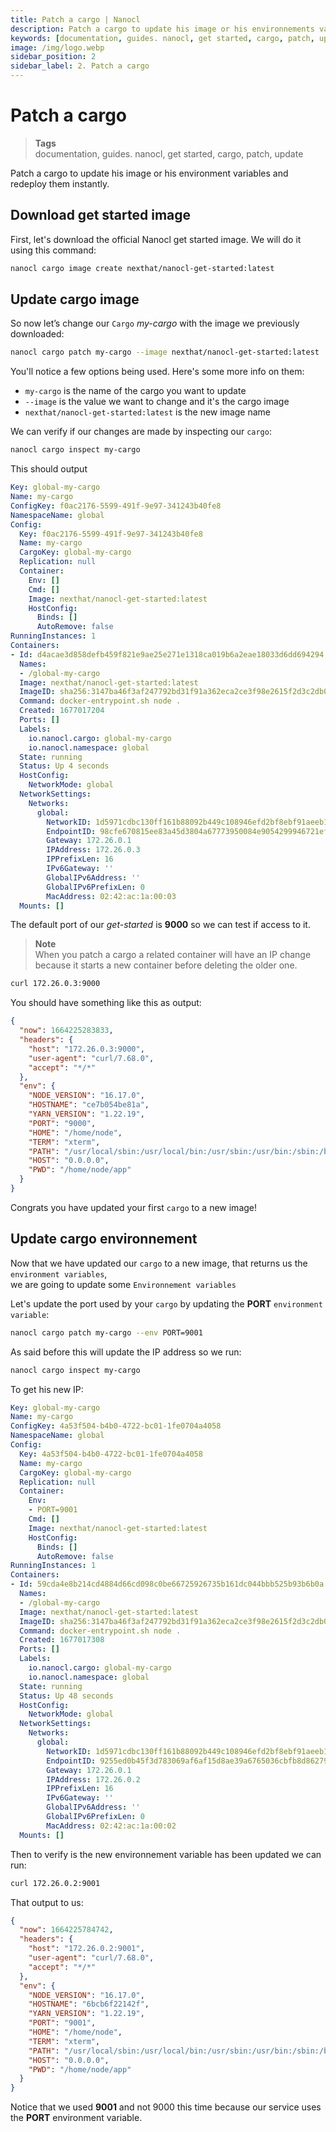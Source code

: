 ```yaml
---
title: Patch a cargo | Nanocl
description: Patch a cargo to update his image or his environnements variables and redeploy them instantly.
keywords: [documentation, guides. nanocl, get started, cargo, patch, update]
image: /img/logo.webp
sidebar_position: 2
sidebar_label: 2. Patch a cargo
---
```


# Patch a cargo
> **Tags** <br />
> documentation, guides. nanocl, get started, cargo, patch, update

Patch a cargo to update his image or his environment variables and redeploy them instantly.

## Download get started image

First, let's download the official Nanocl get started image.
We will do it using this command:

```sh
nanocl cargo image create nexthat/nanocl-get-started:latest
```

## Update cargo image

So now let’s change our `Cargo` *my-cargo* with the image we previously downloaded:

```sh
nanocl cargo patch my-cargo --image nexthat/nanocl-get-started:latest
```

You'll notice a few options being used. Here's some more info on them:

- `my-cargo` is the name of the cargo you want to update
- `--image` is the value we want to change and it's the cargo image
- `nexthat/nanocl-get-started:latest` is the new image name

We can verify if our changes are made by inspecting our `cargo`:

```sh
nanocl cargo inspect my-cargo
```

This should output

```yml
Key: global-my-cargo
Name: my-cargo
ConfigKey: f0ac2176-5599-491f-9e97-341243b40fe8
NamespaceName: global
Config:
  Key: f0ac2176-5599-491f-9e97-341243b40fe8
  Name: my-cargo
  CargoKey: global-my-cargo
  Replication: null
  Container:
    Env: []
    Cmd: []
    Image: nexthat/nanocl-get-started:latest
    HostConfig:
      Binds: []
      AutoRemove: false
RunningInstances: 1
Containers:
- Id: d4acae3d858defb459f821e9ae25e271e1318ca019b6a2eae18033d6dd694294
  Names:
  - /global-my-cargo
  Image: nexthat/nanocl-get-started:latest
  ImageID: sha256:3147ba46f3af247792bd31f91a362eca2ce3f98e2615f2d3c2db0efbe0183954
  Command: docker-entrypoint.sh node .
  Created: 1677017204
  Ports: []
  Labels:
    io.nanocl.cargo: global-my-cargo
    io.nanocl.namespace: global
  State: running
  Status: Up 4 seconds
  HostConfig:
    NetworkMode: global
  NetworkSettings:
    Networks:
      global:
        NetworkID: 1d5971cdbc130ff161b88092b449c108946efd2bf8ebf91aeeb143259c24dad0
        EndpointID: 98cfe670815ee83a45d3804a67773950084e9054299946721ef75cd84614b657
        Gateway: 172.26.0.1
        IPAddress: 172.26.0.3
        IPPrefixLen: 16
        IPv6Gateway: ''
        GlobalIPv6Address: ''
        GlobalIPv6PrefixLen: 0
        MacAddress: 02:42:ac:1a:00:03
  Mounts: []
```

The default port of our *get-started* is **9000** so we can test if access to it.

> **Note** <br />
> When you patch a cargo a related container will have an IP change because it starts a new container before deleting the older one.

```sh
curl 172.26.0.3:9000
```

You should have something like this as output:

```json
{
  "now": 1664225283833,
  "headers": {
    "host": "172.26.0.3:9000",
    "user-agent": "curl/7.68.0",
    "accept": "*/*"
  },
  "env": {
    "NODE_VERSION": "16.17.0",
    "HOSTNAME": "ce7b054be81a",
    "YARN_VERSION": "1.22.19",
    "PORT": "9000",
    "HOME": "/home/node",
    "TERM": "xterm",
    "PATH": "/usr/local/sbin:/usr/local/bin:/usr/sbin:/usr/bin:/sbin:/bin",
    "HOST": "0.0.0.0",
    "PWD": "/home/node/app"
  }
}
```

Congrats you have updated your first `cargo` to a new image!

## Update cargo environnement

Now that we have updated our `cargo` to a new image, that returns us the `environment variables`, <br />
we are going to update some `Environnement variables`

Let's update the port used by your `cargo` by updating the **PORT** `environment variable`:

```sh
nanocl cargo patch my-cargo --env PORT=9001
```

As said before this will update the IP address so we run:

```sh
nanocl cargo inspect my-cargo
```

To get his new IP:

```yml
Key: global-my-cargo
Name: my-cargo
ConfigKey: 4a53f504-b4b0-4722-bc01-1fe0704a4058
NamespaceName: global
Config:
  Key: 4a53f504-b4b0-4722-bc01-1fe0704a4058
  Name: my-cargo
  CargoKey: global-my-cargo
  Replication: null
  Container:
    Env:
    - PORT=9001
    Cmd: []
    Image: nexthat/nanocl-get-started:latest
    HostConfig:
      Binds: []
      AutoRemove: false
RunningInstances: 1
Containers:
- Id: 59cda4e8b214cd4884d66cd098c0be66725926735b161dc044bbb525b93b6b0a
  Names:
  - /global-my-cargo
  Image: nexthat/nanocl-get-started:latest
  ImageID: sha256:3147ba46f3af247792bd31f91a362eca2ce3f98e2615f2d3c2db0efbe0183954
  Command: docker-entrypoint.sh node .
  Created: 1677017308
  Ports: []
  Labels:
    io.nanocl.cargo: global-my-cargo
    io.nanocl.namespace: global
  State: running
  Status: Up 48 seconds
  HostConfig:
    NetworkMode: global
  NetworkSettings:
    Networks:
      global:
        NetworkID: 1d5971cdbc130ff161b88092b449c108946efd2bf8ebf91aeeb143259c24dad0
        EndpointID: 9255ed0b45f3d783069af6af15d8ae39a6765036cbfb8d86279de4320e3e6d15
        Gateway: 172.26.0.1
        IPAddress: 172.26.0.2
        IPPrefixLen: 16
        IPv6Gateway: ''
        GlobalIPv6Address: ''
        GlobalIPv6PrefixLen: 0
        MacAddress: 02:42:ac:1a:00:02
  Mounts: []
```

Then to verify is the new environnement variable has been updated we can run:

```sh
curl 172.26.0.2:9001
```

That output to us:

```json
{
  "now": 1664225784742,
  "headers": {
    "host": "172.26.0.2:9001",
    "user-agent": "curl/7.68.0",
    "accept": "*/*"
  },
  "env": {
    "NODE_VERSION": "16.17.0",
    "HOSTNAME": "6bcb6f22142f",
    "YARN_VERSION": "1.22.19",
    "PORT": "9001",
    "HOME": "/home/node",
    "TERM": "xterm",
    "PATH": "/usr/local/sbin:/usr/local/bin:/usr/sbin:/usr/bin:/sbin:/bin",
    "HOST": "0.0.0.0",
    "PWD": "/home/node/app"
  }
}
```

Notice that we used **9001** and not 9000 this time because our service uses the **PORT** environment variable.
